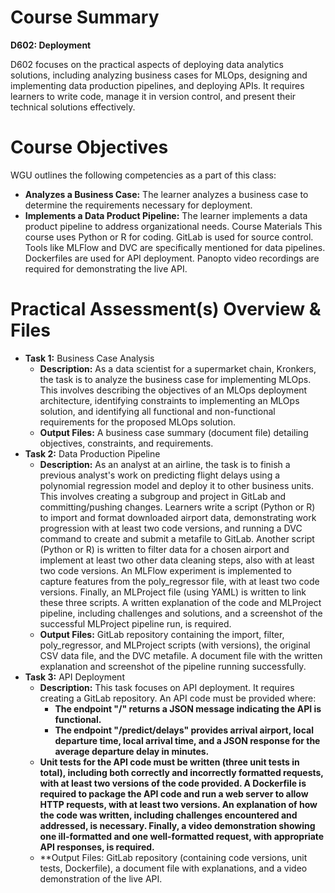 # Course Summary
**D602: Deployment** 

D602 focuses on the practical aspects of deploying data analytics solutions, including analyzing business cases for MLOps, designing and implementing data production pipelines, and deploying APIs. It requires learners to write code, manage it in version control, and present their technical solutions effectively.
# Course Objectives 
WGU outlines the following competencies as a part of this class:
- **Analyzes a Business Case:** The learner analyzes a business case to determine the requirements necessary for deployment.
- **Implements a Data Product Pipeline:** The learner implements a data product pipeline to address organizational needs.
Course Materials This course uses Python or R for coding. GitLab is used for source control. Tools like MLFlow and DVC are specifically mentioned for data pipelines. Dockerfiles are used for API deployment. Panopto video recordings are required for demonstrating the live API.
# Practical Assessment(s) Overview & Files
- **Task 1:** Business Case Analysis
    - **Description:** As a data scientist for a supermarket chain, Kronkers, the task is to analyze the business case for implementing MLOps. This involves describing the objectives of an MLOps deployment architecture, identifying constraints to implementing an MLOps solution, and identifying all functional and non-functional requirements for the proposed MLOps solution.
    - **Output Files:** A business case summary (document file) detailing objectives, constraints, and requirements.
- **Task 2:** Data Production Pipeline
    - **Description:** As an analyst at an airline, the task is to finish a previous analyst's work on predicting flight delays using a polynomial regression model and deploy it to other business units. This involves creating a subgroup and project in GitLab and committing/pushing changes. Learners write a script (Python or R) to import and format downloaded airport data, demonstrating work progression with at least two code versions, and running a DVC command to create and submit a metafile to GitLab. Another script (Python or R) is written to filter data for a chosen airport and implement at least two other data cleaning steps, also with at least two code versions. An MLFlow experiment is implemented to capture features from the poly_regressor file, with at least two code versions. Finally, an MLProject file (using YAML) is written to link these three scripts. A written explanation of the code and MLProject pipeline, including challenges and solutions, and a screenshot of the successful MLProject pipeline run, is required.
    - **Output Files:** GitLab repository containing the import, filter, poly_regressor, and MLProject scripts (with versions), the original CSV data file, and the DVC metafile. A document file with the written explanation and screenshot of the pipeline running successfully.
- **Task 3:** API Deployment
    - **Description:** This task focuses on API deployment. It requires creating a GitLab repository. An API code must be provided where:
        - **The endpoint "/" returns a JSON message indicating the API is functional.**
        - **The endpoint "/predict/delays" provides arrival airport, local departure time, local arrival time, and a JSON response for the average departure delay in minutes.**
    - **Unit tests for the API code must be written (three unit tests in total), including both correctly and incorrectly formatted requests, with at least two versions of the code provided. A Dockerfile is required to package the API code and run a web server to allow HTTP requests, with at least two versions. An explanation of how the code was written, including challenges encountered and addressed, is necessary. Finally, a video demonstration showing one ill-formatted and one well-formatted request, with appropriate API responses, is required.**
    - **Output Files: GitLab repository (containing code versions, unit tests, Dockerfile), a document file with explanations, and a video demonstration of the live API.
